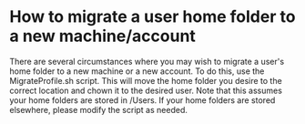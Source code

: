# How to migrate a user home folder to a new machine/account
There are several circumstances where you may wish to migrate a user's home folder to a new machine or a new account.
To do this, use the MigrateProfile.sh script. This will move the home folder you desire to the correct location and chown it to the desired user. Note that this assumes your home folders are stored in /Users. If your home folders are stored elsewhere, please modify the script as needed.
